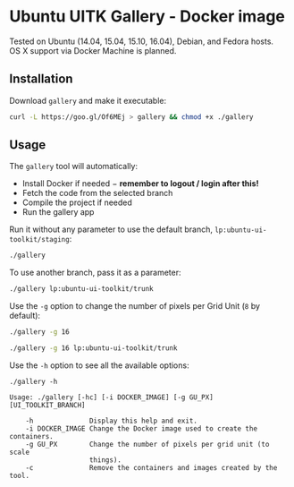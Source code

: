# Ubuntu UITK Gallery - Docker image

Tested on Ubuntu (14.04, 15.04, 15.10, 16.04), Debian, and Fedora hosts. OS X support via Docker Machine is planned.

## Installation

Download `gallery` and make it executable:

```sh
curl -L https://goo.gl/Of6MEj > gallery && chmod +x ./gallery
```

## Usage

The `gallery` tool will automatically:

- Install Docker if needed − **remember to logout / login after this!**
- Fetch the code from the selected branch
- Compile the project if needed
- Run the gallery app

Run it without any parameter to use the default branch, `lp:ubuntu-ui-toolkit/staging`:

```sh
./gallery
```

To use another branch, pass it as a parameter:

```sh
./gallery lp:ubuntu-ui-toolkit/trunk
```

Use the `-g` option to change the number of pixels per Grid Unit (`8` by default):

```sh
./gallery -g 16
```

```sh
./gallery -g 16 lp:ubuntu-ui-toolkit/trunk
```

Use the `-h` option to see all the available options:

```
./gallery -h

Usage: ./gallery [-hc] [-i DOCKER_IMAGE] [-g GU_PX] [UI_TOOLKIT_BRANCH]

    -h              Display this help and exit.
    -i DOCKER_IMAGE Change the Docker image used to create the containers.
    -g GU_PX        Change the number of pixels per grid unit (to scale
                    things).
    -c              Remove the containers and images created by the tool.
```
